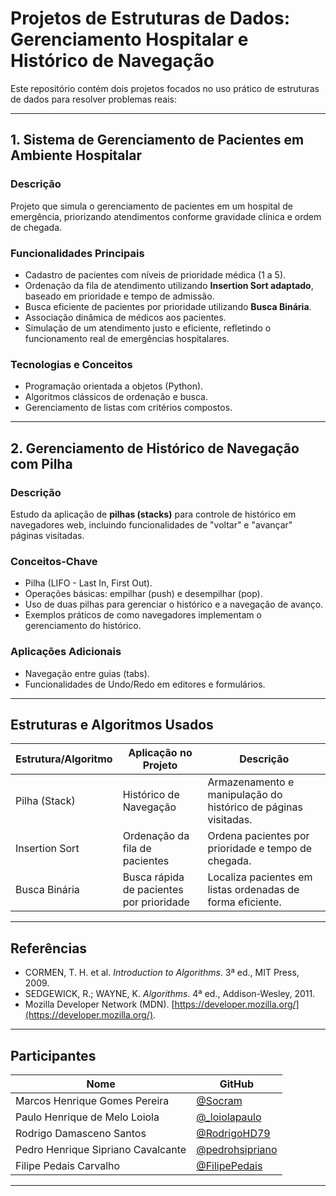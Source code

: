 # Projetos de Estruturas de Dados: Gerenciamento Hospitalar e Histórico de Navegação  

Este repositório contém dois projetos focados no uso prático de estruturas de dados para resolver problemas reais:

---

## 1. Sistema de Gerenciamento de Pacientes em Ambiente Hospitalar  

### Descrição  
Projeto que simula o gerenciamento de pacientes em um hospital de emergência, priorizando atendimentos conforme gravidade clínica e ordem de chegada.  

### Funcionalidades Principais  
- Cadastro de pacientes com níveis de prioridade médica (1 a 5).  
- Ordenação da fila de atendimento utilizando **Insertion Sort adaptado**, baseado em prioridade e tempo de admissão.  
- Busca eficiente de pacientes por prioridade utilizando **Busca Binária**.  
- Associação dinâmica de médicos aos pacientes.  
- Simulação de um atendimento justo e eficiente, refletindo o funcionamento real de emergências hospitalares.

### Tecnologias e Conceitos  
- Programação orientada a objetos (Python).  
- Algoritmos clássicos de ordenação e busca.  
- Gerenciamento de listas com critérios compostos.

---

## 2. Gerenciamento de Histórico de Navegação com Pilha  

### Descrição  
Estudo da aplicação de **pilhas (stacks)** para controle de histórico em navegadores web, incluindo funcionalidades de "voltar" e "avançar" páginas visitadas.  

### Conceitos-Chave  
- Pilha (LIFO - Last In, First Out).  
- Operações básicas: empilhar (push) e desempilhar (pop).  
- Uso de duas pilhas para gerenciar o histórico e a navegação de avanço.  
- Exemplos práticos de como navegadores implementam o gerenciamento do histórico.

### Aplicações Adicionais  
- Navegação entre guias (tabs).  
- Funcionalidades de Undo/Redo em editores e formulários.

---

## Estruturas e Algoritmos Usados  

| Estrutura/Algoritmo    | Aplicação no Projeto                      | Descrição                                                        |
|-----------------------|------------------------------------------|------------------------------------------------------------------|
| Pilha (Stack)         | Histórico de Navegação                    | Armazenamento e manipulação do histórico de páginas visitadas.  |
| Insertion Sort        | Ordenação da fila de pacientes            | Ordena pacientes por prioridade e tempo de chegada.              |
| Busca Binária         | Busca rápida de pacientes por prioridade  | Localiza pacientes em listas ordenadas de forma eficiente.       |

---

## Referências  

- CORMEN, T. H. et al. *Introduction to Algorithms*. 3ª ed., MIT Press, 2009.  
- SEDGEWICK, R.; WAYNE, K. *Algorithms*. 4ª ed., Addison-Wesley, 2011.  
- Mozilla Developer Network (MDN). [https://developer.mozilla.org/](https://developer.mozilla.org/).  

---

## Participantes  

| Nome                            | GitHub                                               |
|--------------------------------|------------------------------------------------------|
| Marcos Henrique Gomes Pereira  | [@Socram](https://github.com/vedSocram)              |
| Paulo Henrique de Melo Loiola  | [@\_loiolapaulo](https://github.com/loiolapaulo)     |
| Rodrigo Damasceno Santos       | [@RodrigoHD79](https://github.com/RodrigoHD79)       |
| Pedro Henrique Sipriano Cavalcante | [@pedrohsipriano](https://github.com/pedrohsipriano) |
| Filipe Pedais Carvalho         | [@FilipePedais](https://github.com/FilipePedais)     |

---
